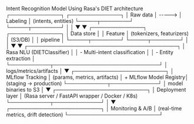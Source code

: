 Intent Recognition Model Using Rasa's DIET architecture
        ┌──────────────┐         ┌──────────────┐
        │  Raw data    │  -----> │  Labeling    │  (intents, entities)
        └─────┬────────┘         └─────┬────────┘
              │                        │
              ▼                        ▼
        ┌──────────────┐         ┌──────────────┐
        │  Data store  │         │  Feature     │  (tokenizers, featurizers)
        │  (S3/DB)     │         │  pipeline    │
        └─────┬────────┘         └─────┬────────┘
              │                        │
              ▼                        ▼
        ┌─────────────────────────────────────────┐
        │         Rasa NLU (DIETClassifier)       │
        │  - Multi-intent classification          │
        │  - Entity extraction                    │
        └───────────┬─────────────────────────────┘
                    │
           logs/metrics/artifacts
                    │
                    ▼
        ┌─────────────────────────┐
        │    MLflow Tracking      │  (params, metrics, artifacts)
        │  + MLflow Model Registry│  (staging → production)
        └───────────┬─────────────┘
                    │
           model binaries to S3
                    │
                    ▼
        ┌─────────────────────────┐
        │   Deployment layer      │  (Rasa server / FastAPI wrapper / Docker / K8s)
        └───────────┬─────────────┘
                    │
                    ▼
        ┌─────────────────────────┐
        │   Monitoring & A/B      │  (real-time metrics, drift detection)
        └─────────────────────────┘
